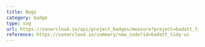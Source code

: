 ```yaml
---
title: Bugs
category: badge
type: svg
url: https://sonarcloud.io/api/project_badges/measure?project=badatt_tidy-ui&metric=bugs
reference: https://sonarcloud.io/summary/new_code?id=badatt_tidy-ui
---
```

